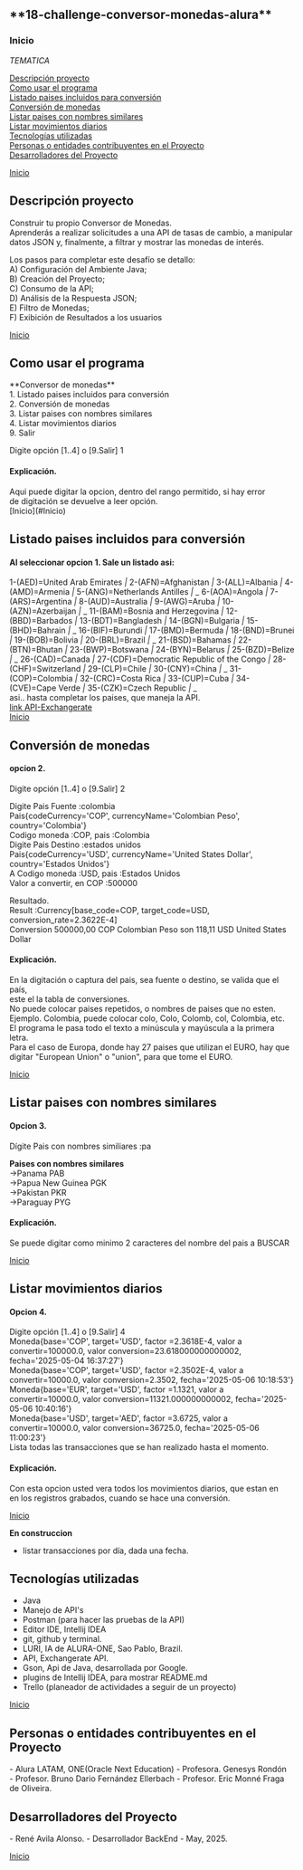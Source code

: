 <h2>**18-challenge-conversor-monedas-alura**</h2>
<h3>Inicio</h3>
<em> TEMATICA </em>

[Descripción proyecto](#descripción-proyecto) \
[Como usar el programa](#como-usar-el-programa) \
[Listado paises incluidos para conversión](#listado-de-paises-incluidos-para-conversión) \
[Conversión de monedas](#Conversión-de-monedas) \
[Listar paises con nombres similares](#Listar-paises-con-nombres-similares)\
[Listar movimientos diarios](#Listar-movimientos-diarios) \
[Tecnologías utilizadas](#Tecnologías-utilizadas) \
[Personas o entidades contribuyentes en el Proyecto](#Personas-o-entidades-contribuyentes-en-el-Proyecto) \
[Desarrolladores del Proyecto](#Desarrolladores-del-Proyecto) 

[Inicio](#Inicio)
<h2>Descripción proyecto</h2>
Construir tu propio Conversor de Monedas. <br/> 
Aprenderás a realizar solicitudes a una API de tasas de cambio, a manipular datos JSON y,
finalmente, a filtrar y mostrar las monedas de interés.<br/>

Los pasos para completar este desafío se detallo: <br/>
A) Configuración del Ambiente Java; <br/>
B) Creación del Proyecto; <br/>
C) Consumo de la API; <br/>
D) Análisis de la Respuesta JSON; <br/>
E) Filtro de Monedas; <br/>
F) Exibición de Resultados a los usuarios <br/>

[Inicio](#Inicio)

<h2>Como usar el programa</h2>
**Conversor de monedas**   <br/>
1. Listado paises incluidos para conversión <br/>
2. Conversión de monedas <br/>
3. Listar paises con nombres similares <br/>
4. Listar movimientos diarios <br/>
9. Salir <br/>

Digite opción [1..4] o [9.Salir] 1
<h4>Explicación.</h4>
Aqui puede digitar la opcion, dentro del rango permitido, si hay error </br>
de digitación se devuelve a leer opción. </br>
[Inicio](#Inicio)

<h2>Listado paises incluidos para conversión</h2>
<h4>Al seleccionar opcion 1. Sale un listado asi:</h4>

1-(AED)=United Arab Emirates *|* 2-(AFN)=Afghanistan *|* 3-(ALL)=Albania *|* 4-(AMD)=Armenia *|* 5-(ANG)=Netherlands Antilles *|* _
6-(AOA)=Angola *|* 7-(ARS)=Argentina *|* 8-(AUD)=Australia *|* 9-(AWG)=Aruba *|* 10-(AZN)=Azerbaijan *|* _
11-(BAM)=Bosnia and Herzegovina *|* 12-(BBD)=Barbados *|* 13-(BDT)=Bangladesh *|* 14-(BGN)=Bulgaria *|* 15-(BHD)=Bahrain *|* _
16-(BIF)=Burundi *|* 17-(BMD)=Bermuda *|* 18-(BND)=Brunei *|* 19-(BOB)=Bolivia *|* 20-(BRL)=Brazil *|* _
21-(BSD)=Bahamas *|* 22-(BTN)=Bhutan *|* 23-(BWP)=Botswana *|* 24-(BYN)=Belarus *|* 25-(BZD)=Belize *|* _
26-(CAD)=Canada *|* 27-(CDF)=Democratic Republic of the Congo *|* 28-(CHF)=Switzerland *|* 29-(CLP)=Chile *|* 30-(CNY)=China *|* _
31-(COP)=Colombia *|* 32-(CRC)=Costa Rica *|* 33-(CUP)=Cuba *|* 34-(CVE)=Cape Verde *|* 35-(CZK)=Czech Republic *|* _ <br/>
asi.. hasta completar los paises, que maneja la API.<br/>
[link API-Exchangerate](https://www.exchangerate-api.com/docs/overview) </br>
[Inicio](#Inicio)


<h2>Conversión de monedas</h2>
<h4>opcion 2.</h4>
Digite opción [1..4] o [9.Salir] 2

Digite Pais Fuente :colombia <br/>
Pais{codeCurrency='COP', currencyName='Colombian Peso', country='Colombia'} <br/>
Codigo moneda :COP, pais :Colombia <br/>
Digite Pais Destino :estados unidos <br/>
Pais{codeCurrency='USD', currencyName='United States Dollar', country='Estados Unidos'} <br/>
A Codigo moneda :USD, pais :Estados Unidos <br/>
Valor a convertir, en COP :500000 

Resultado.\
Result :Currency[base_code=COP, target_code=USD, conversion_rate=2.3622E-4] <br/>
Conversion 500000,00  COP   Colombian Peso son 118,11  USD United States Dollar <br/>
<h4>Explicación.</h4>
En la digitación o captura del pais, sea fuente o destino, se valida que el país, <br/> 
este el la tabla de conversiones.<br/> 
No puede colocar paises repetidos, o nombres de paises que no esten. <br/>
Ejemplo. Colombia, puede colocar colo, Colo, Colomb, col, Colombia, etc. <br/>
El programa le pasa todo el texto a minúscula y mayúscula a la primera letra.<br/>
Para el caso de Europa, donde hay 27 paises que utilizan el EURO, hay que digitar
"European Union" o "union", para que tome el EURO. </br>

[Inicio](#Inicio)

<h2>Listar paises con nombres similares</h2>
<h4>Opcion 3.</h4> 

Dígite Pais con nombres similiares :pa

**Paises con nombres similares** <br/>
->Panama PAB <br/>
->Papua New Guinea PGK <br/>
->Pakistan PKR <br/>
->Paraguay PYG <br/>
<h4>Explicación.</h4>
Se puede digitar como minimo 2 caracteres del nombre del pais a BUSCAR <br/>

[Inicio](#Inicio)

<h2>Listar movimientos diarios</h2>
<h4>Opcion 4.</h4>
Digite opción [1..4] o [9.Salir] 4 <br/>
Moneda{base='COP', target='USD', factor =2.3618E-4, valor a convertir=100000.0, valor conversion=23.618000000000002, fecha='2025-05-04 16:37:27'} <br/> 
Moneda{base='COP', target='USD', factor =2.3502E-4, valor a convertir=10000.0, valor conversion=2.3502, fecha='2025-05-06 10:18:53'} <br/>
Moneda{base='EUR', target='USD', factor =1.1321, valor a convertir=10000.0, valor conversion=11321.000000000002, fecha='2025-05-06 10:40:16'} <br/>
Moneda{base='USD', target='AED', factor =3.6725, valor a convertir=10000.0, valor conversion=36725.0, fecha='2025-05-06 11:00:23'} <br/>
Lista todas las transacciones que se han realizado hasta el momento. <br/>

<h4>Explicación.</h4>
Con esta opcion usted vera todos los movimientos diarios, que estan en <br/>
en los registros grabados, cuando se hace una conversión. <br/>

[Inicio](#Inicio)

**En construccion**  <br/>
- listar transacciones por día, dada una fecha. <br/>

<h2>Tecnologías utilizadas</h2>

- Java
- Manejo de API's
- Postman  (para hacer las pruebas de la API)
- Editor IDE, Intellij IDEA
- git, github y terminal.
- LURI, IA de ALURA-ONE, Sao Pablo, Brazil.
- API, Exchangerate API.
- Gson, Api de Java, desarrollada por Google.
- plugins de Intellij IDEA, para mostrar README.md
- Trello (planeador de actividades a seguir de un proyecto) 

[Inicio](#Inicio)

<h2>Personas o entidades contribuyentes en el Proyecto</h2>
- Alura LATAM, ONE(Oracle Next Education) 
- Profesora. Genesys Rondón </br>
- Profesor. Bruno Dario Fernández Ellerbach
- Profesor. Eric Monné Fraga de Oliveira.

<h2>Desarrolladores del Proyecto</h2>
- René Avila Alonso.
- Desarrollador BackEnd
- May, 2025. </br>

[Inicio](#Inicio)


